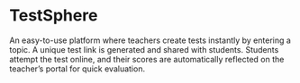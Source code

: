 # TestSphere
An easy-to-use platform where teachers create tests instantly by entering a topic. A unique test link is generated and shared with students. Students attempt the test online, and their scores are automatically reflected on the teacher’s portal for quick evaluation.
